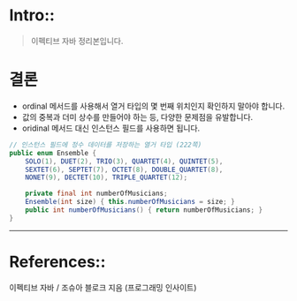 # Intro::

> 이펙티브 자바 정리본입니다.
> 

# 결론

- ordinal 메서드를 사용해서 열거 타입의 몇 번째 위치인지 확인하지 말아야 합니다.
- 값의 중복과 더미 상수를 만들어야 하는 등, 다양한 문제점을 유발합니다.
- oridinal 메서드 대신 인스턴스 필드를 사용하면 됩니다.

```java
// 인스턴스 필드에 정수 데이터를 저장하는 열거 타입 (222쪽)
public enum Ensemble {
    SOLO(1), DUET(2), TRIO(3), QUARTET(4), QUINTET(5),
    SEXTET(6), SEPTET(7), OCTET(8), DOUBLE_QUARTET(8),
    NONET(9), DECTET(10), TRIPLE_QUARTET(12);

    private final int numberOfMusicians;
    Ensemble(int size) { this.numberOfMusicians = size; }
    public int numberOfMusicians() { return numberOfMusicians; }
}
```

---

# References::

이펙티브 자바 / 조슈아 블로크 지음 (프로그래밍 인사이트)